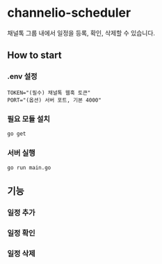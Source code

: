 # channelio-scheduler

채널톡 그룹 내에서 일정을 등록, 확인, 삭제할 수 있습니다.

## How to start

### .env 설정

```
TOKEN="(필수) 채널톡 웹훅 토큰"
PORT="(옵션) 서버 포트, 기본 4000"
```

### 필요 모듈 설치

```bash
go get
```

### 서버 실행

```bash
go run main.go
```

## 기능

### 일정 추가

### 일정 확인

### 일정 삭제

